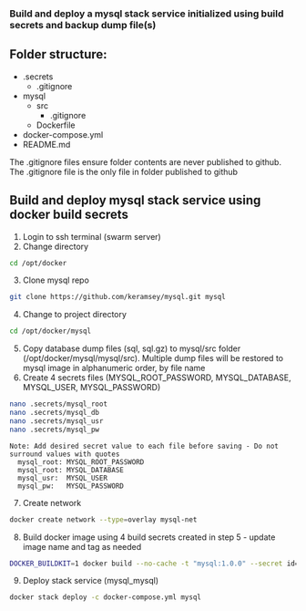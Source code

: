 ### Build and deploy a mysql stack service initialized using build secrets and backup dump file(s)
## Folder structure:
* .secrets
   * .gitignore
* mysql
   * src
     * .gitignore
   * Dockerfile
* docker-compose.yml
* README.md

The .gitignore files ensure folder contents are never published to github. The .gitignore file is the only file in folder published to github

## Build and deploy mysql stack service using docker build secrets
1. Login to ssh terminal (swarm server)
2. Change directory
```sh
cd /opt/docker
```
3. Clone mysql repo
```sh
git clone https://github.com/keramsey/mysql.git mysql
```
4. Change to project directory
```sh
cd /opt/docker/mysql
```
5. Copy database dump files (sql, sql.gz) to mysql/src folder (/opt/docker/mysql/mysql/src). Multiple dump files will be restored to mysql image in alphanumeric order, by file name
6. Create 4 secrets files (MYSQL_ROOT_PASSWORD, MYSQL_DATABASE, MYSQL_USER, MYSQL_PASSWORD)
```sh
nano .secrets/mysql_root
nano .secrets/mysql_db
nano .secrets/mysql_usr
nano .secrets/mysql_pw
```
    Note: Add desired secret value to each file before saving - Do not surround values with quotes
      mysql_root: MYSQL_ROOT_PASSWORD
      mysql_root: MYSQL_DATABASE
      mysql_usr:  MYSQL_USER
      mysql_pw:   MYSQL_PASSWORD

7. Create network
```sh
docker create network --type=overlay mysql-net
```
8. Build docker image using 4 build secrets created in step 5 - update image name and tag as needed
```sh
DOCKER_BUILDKIT=1 docker build --no-cache -t "mysql:1.0.0" --secret id=mysql_root,src=/opt/docker/mysql/.secrets/.mysql_root --secret id=mysql_db,src=/opt/docker/mysql/.secrets/.mysql_db --secret id=mysql_usr,src=/opt/docker/mysql/.secrets/.mysql_usr --secret id=mysql_pw,src=/opt/docker/mysql/.secrets/.mysql_pw ./mysql
```
9. Deploy stack service (mysql_mysql)
```sh
docker stack deploy -c docker-compose.yml mysql
```